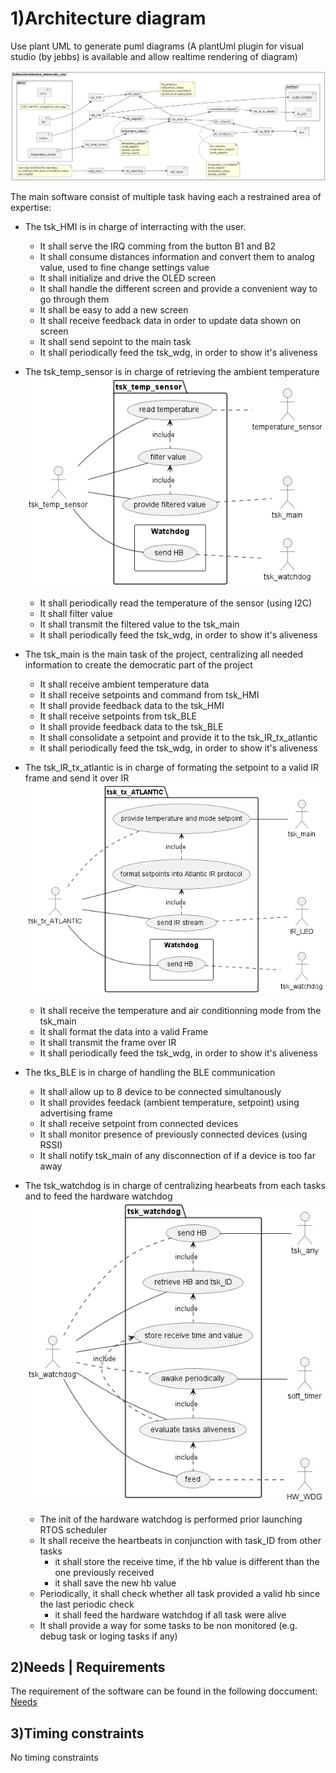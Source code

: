 # 1)Architecture diagram

Use plant UML to generate puml diagrams (A plantUml plugin for visual studio (by jebbs) is available and allow realtime rendering of diagram)

![Global architecture](Global_architecture.png)

The main software consist of multiple task having each a restrained area of expertise:
- The tsk_HMI is in charge of interracting with the user.
    - It shall serve the IRQ comming from the button B1 and B2
    - It shall consume distances information and convert them to analog value, used to fine change settings value
    - It shall initialize and drive the OLED screen
    - It shall handle the different screen and provide a convenient way to go through them
    - It shall be easy to add a new screen
    - It shall receive feedback data in order to update data shown on screen
    - It shall send sepoint to the main task
    - It shall periodically feed the tsk_wdg, in order to show it's aliveness
- The tsk_temp_sensor is in charge of retrieving the ambient temperature
![alt text](UC_tsk_temp_sensor.png)
    - It shall periodically read the temperature of the sensor (using I2C)
    - It shall filter value 
    - It shall transmit the filtered value to the tsk_main
    - It shall periodically feed the tsk_wdg, in order to show it's aliveness
- The tsk_main is the main task of the project, centralizing all needed information to create the democratic part of the project
    - It shall receive ambient temperature data
    - It shall receive setpoints and command from tsk_HMI
    - It shall provide feedback data to the tsk_HMI
    - It shall receive setpoints from tsk_BLE
    - It shall provide feedback data to the tsk_BLE
    - It shall consolidate a setpoint and provide it to the tsk_IR_tx_atlantic
    - It shall periodically feed the tsk_wdg, in order to show it's aliveness
- The tsk_IR_tx_atlantic is in charge of formating the setpoint to a valid IR frame and send it over IR ![alt text](UC_tsk_tx_ATLANTIC.png)
    - It shall receive the temperature and air conditionning mode from the tsk_main
    - It shall format the data into a valid Frame
    - It shall transmit the frame over IR
    - It shall periodically feed the tsk_wdg, in order to show it's aliveness

- The tks_BLE is in charge of handling the BLE communication
    - It shall allow up to 8 device to be connected simultanously
    - It shall provides feedack (ambient temperature, setpoint) using advertising frame
    - It shall receive setpoint from connected devices
    - It shall monitor presence of previously connected devices (using RSSI)
    - It shall notify tsk_main of any disconnection of if a device is too far away

- The tsk_watchdog is in charge of centralizing hearbeats from each tasks and to feed the hardware watchdog
![alt text](UC_tsk_watchdog.png)
    - The init of the hardware watchdog is performed prior launching RTOS scheduler
    - It shall receive the heartbeats in conjunction with task_ID from other tasks
        - it shall store the receive time, if the hb value is different than the one previously received
        - it shall save the new hb value
    - Periodically, it shall check whether all task provided a valid hb since the last periodic check
        - it shall feed the hardware watchdog if all task were alive
    - It shall provide a way for some tasks to be non monitored (e.g. debug task or loging tasks if any)



## 2)Needs | Requirements
The requirement of the software can be found in the following doccument: [Needs](./_Needs.md)

## 3)Timing constraints

No timing constraints

